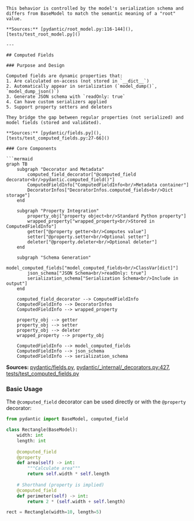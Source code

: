 ```

This behavior is controlled by the model's serialization schema and differs from BaseModel to match the semantic meaning of a "root" value.

**Sources:** [pydantic/root_model.py:116-144](), [tests/test_root_model.py]()

---

## Computed Fields

### Purpose and Design

Computed fields are dynamic properties that:
1. Are calculated on-access (not stored in `__dict__`)
2. Automatically appear in serialization (`model_dump()`, `model_dump_json()`)
3. Generate JSON schema with `readOnly: true`
4. Can have custom serializers applied
5. Support property setters and deleters

They bridge the gap between regular properties (not serialized) and model fields (stored and validated).

**Sources:** [pydantic/fields.py](), [tests/test_computed_fields.py:27-66]()

### Core Components

```mermaid
graph TB
    subgraph "Decorator and Metadata"
        computed_field_decorator["@computed_field decorator<br/>pydantic.computed_field()"]
        ComputedFieldInfo["ComputedFieldInfo<br/>Metadata container"]
        DecoratorInfos["DecoratorInfos.computed_fields<br/>Dict storage"]
    end
    
    subgraph "Property Integration"
        property_obj["property object<br/>Standard Python property"]
        wrapped_property["wrapped_property<br/>Stored in ComputedFieldInfo"]
        getter["@property getter<br/>Computes value"]
        setter["@property.setter<br/>Optional setter"]
        deleter["@property.deleter<br/>Optional deleter"]
    end
    
    subgraph "Schema Generation"
        model_computed_fields["model_computed_fields<br/>ClassVar[dict]"]
        json_schema["JSON Schema<br/>readOnly: true"]
        serialization_schema["Serialization Schema<br/>Include in output"]
    end
    
    computed_field_decorator --> ComputedFieldInfo
    ComputedFieldInfo --> DecoratorInfos
    ComputedFieldInfo --> wrapped_property
    
    property_obj --> getter
    property_obj --> setter
    property_obj --> deleter
    wrapped_property --> property_obj
    
    ComputedFieldInfo --> model_computed_fields
    ComputedFieldInfo --> json_schema
    ComputedFieldInfo --> serialization_schema
```

**Sources:** [pydantic/fields.py](), [pydantic/_internal/_decorators.py:427](), [tests/test_computed_fields.py]()

### Basic Usage

The `@computed_field` decorator can be used directly or with the `@property` decorator:

```python
from pydantic import BaseModel, computed_field

class Rectangle(BaseModel):
    width: int
    length: int
    
    @computed_field
    @property
    def area(self) -> int:
        """Calculate area"""
        return self.width * self.length
    
    # Shorthand (property is implied)
    @computed_field
    def perimeter(self) -> int:
        return 2 * (self.width + self.length)

rect = Rectangle(width=10, length=5)